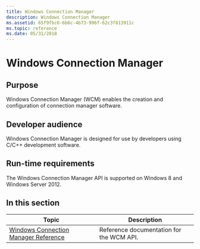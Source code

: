 ```yaml
---
title: Windows Connection Manager
description: Windows Connection Manager
ms.assetid: 65f9fbc6-6b6c-4b73-996f-62c3f813911c
ms.topic: reference
ms.date: 05/31/2018
---
```


# Windows Connection Manager

## Purpose

Windows Connection Manager (WCM) enables the creation and configuration of connection manager software.

## Developer audience

Windows Connection Manager is designed for use by developers using C/C++ development software.

## Run-time requirements

The Windows Connection Manager API is supported on Windows 8 and Windows Server 2012.

## In this section



| Topic                                                                                       | Description                                         |
|---------------------------------------------------------------------------------------------|-----------------------------------------------------|
| [Windows Connection Manager Reference](windows-connection-manager-reference.md)<br/> | Reference documentation for the WCM API.<br/> |



 

 

 





